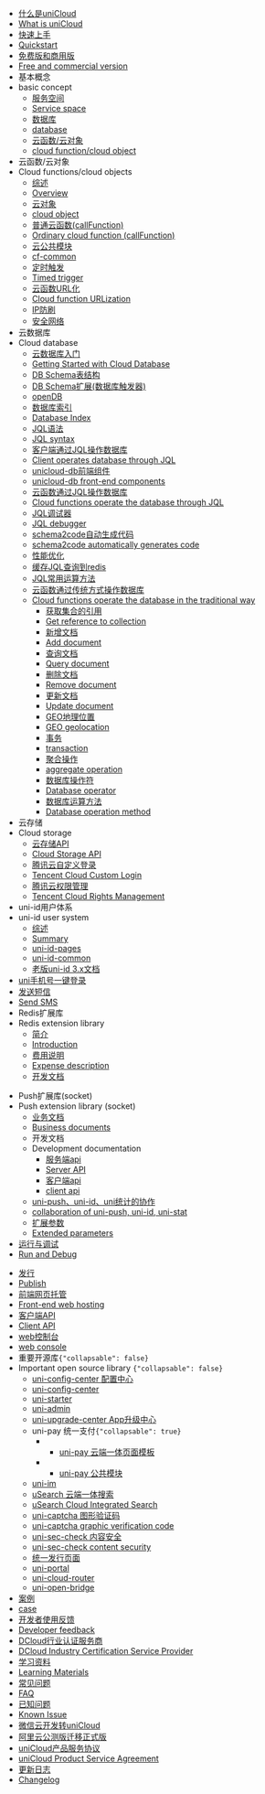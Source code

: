 * [什么是uniCloud](uniCloud/README.md)
* [What is uniCloud](uniCloud/README.md)
* [快速上手](uniCloud/quickstart.md)
* [Quickstart](uniCloud/quickstart.md)
* [免费版和商用版](uniCloud/price.md)
* [Free and commercial version](uniCloud/price.md)
* 基本概念
* basic concept
  * [服务空间](uniCloud/concepts/space.md)
  * [Service space](uniCloud/concepts/space.md)
  * [数据库](uniCloud/concepts/database.md)
  * [database](uniCloud/concepts/database.md)
  * [云函数/云对象](uniCloud/concepts/cloudfunction.md)
  * [cloud function/cloud object](uniCloud/concepts/cloudfunction.md)
* 云函数/云对象
* Cloud functions/cloud objects
  * [综述](uniCloud/cf-functions.md)
  * [Overview](uniCloud/cf-functions.md)
  * [云对象](uniCloud/cloud-obj.md)
  * [cloud object](uniCloud/cloud-obj.md)
  * [普通云函数(callFunction)](uniCloud/cf-callfunction.md)
  * [Ordinary cloud function (callFunction)](uniCloud/cf-callfunction.md)
  * [云公共模块](uniCloud/cf-common.md)
  * [cf-common](uniCloud/cf-common.md)
  * [定时触发](uniCloud/trigger.md)
  * [Timed trigger](uniCloud/trigger.md)
  * [云函数URL化](uniCloud/http.md)
  * [Cloud function URLization](uniCloud/http.md)
  * [IP防刷](ip-filter.md)
  * [安全网络](secure-network.md)
* 云数据库
* Cloud database
  * [云数据库入门](uniCloud/hellodb.md)
  * [Getting Started with Cloud Database](uniCloud/hellodb.md)
  * [DB Schema表结构](uniCloud/schema.md)
  * [DB Schema扩展(数据库触发器)](uniCloud/jql-schema-ext.md)
  * [openDB](uniCloud/opendb)
  * [数据库索引](uniCloud/db-index.md)
  * [Database Index](uniCloud/db-index.md)
  * [JQL语法](uniCloud/jql.md)
  * [JQL syntax](uniCloud/jql.md)
  * [客户端通过JQL操作数据库](uniCloud/clientdb.md)
  * [Client operates database through JQL](uniCloud/clientdb.md)
  * [unicloud-db前端组件](uniCloud/unicloud-db.md)
  * [unicloud-db front-end components](uniCloud/unicloud-db.md)
  * [云函数通过JQL操作数据库](uniCloud/jql-cloud.md)
  * [Cloud functions operate the database through JQL](uniCloud/jql-cloud.md)
  * [JQL调试器](uniCloud/jql-runner.md)
  * [JQL debugger](uniCloud/jql-runner.md)
  * [schema2code自动生成代码](schema2code.md)
  * [schema2code automatically generates code](schema2code.md)
  * [性能优化](uniCloud/db-performance.md)
  * [缓存JQL查询到redis](uniCloud/jql-cache-redis.md)
  * [JQL常用运算方法](uniCloud/jql-operator-example.md)
  * [云函数通过传统方式操作数据库](uniCloud/cf-database.md)
  * [Cloud functions operate the database in the traditional way](uniCloud/cf-database.md)
    * [获取集合的引用](uniCloud/cf-database.md?id=get-collection)
    * [Get reference to collection](uniCloud/cf-database.md?id=get-collection)
    * [新增文档](uniCloud/cf-database.md?id=add)
    * [Add document](uniCloud/cf-database.md?id=add)
    * [查询文档](uniCloud/cf-database.md?id=query)
    * [Query document](uniCloud/cf-database.md?id=query)
    * [删除文档](uniCloud/cf-database.md?id=remove)
    * [Remove document](uniCloud/cf-database.md?id=remove)
    * [更新文档](uniCloud/cf-database.md?id=update)
    * [Update document](uniCloud/cf-database.md?id=update)
    * [GEO地理位置](uniCloud/cf-database.md?id=geo)
    * [GEO geolocation](uniCloud/cf-database.md?id=geo)
    * [事务](uniCloud/cf-database.md?id=transaction)
    * [transaction](uniCloud/cf-database.md?id=transaction)
    * [聚合操作](uniCloud/cf-database-aggregate.md)
    * [aggregate operation](uniCloud/cf-database-aggregate.md)
    * [数据库操作符](uniCloud/cf-database-dbcmd.md)
    * [Database operator](uniCloud/cf-database-dbcmd.md)
    * [数据库运算方法](uniCloud/cf-database-aggregate-operator.md)
    * [Database operation method](uniCloud/cf-database-aggregate-operator.md)
* 云存储
* Cloud storage
  * [云存储API](uniCloud/storage.md)
  * [Cloud Storage API](uniCloud/storage.md)
  * [腾讯云自定义登录](uniCloud/authentication.md)
  * [Tencent Cloud Custom Login](uniCloud/authentication.md)
  * [腾讯云权限管理](uniCloud/policy-tcb.md)
  * [Tencent Cloud Rights Management](uniCloud/policy-tcb.md)
* uni-id用户体系
* uni-id user system
  * [综述](uniCloud/uni-id-summary.md)
  * [Summary](uniCloud/uni-id-summary.md)
  * [uni-id-pages](uniCloud/uni-id-pages.md)
  * [uni-id-common](uniCloud/uni-id-common.md)
  * [老版uni-id 3.x文档](uniCloud/uni-id.md)
* [uni手机号一键登录](uniCloud/univerify.md)
* [发送短信](uniCloud/send-sms.md)
* [Send SMS](uniCloud/send-sms.md)
* Redis扩展库
* Redis extension library
  * [简介](uniCloud/redis-introduction.md)
  * [Introduction](uniCloud/redis-introduction.md)
  * [费用说明](uniCloud/redis-buy.md)
  * [Expense description](uniCloud/redis-buy.md)
  * [开发文档](uniCloud/redis.md)
<!-- * 实人认证
  * [简介](uniCloud/uni-frv/introduction.md)
  * [费用说明](uniCloud/uni-frv/price.md)
  * [开通服务](uniCloud/uni-frv/service.md)
  * [开发文档](uniCloud/uni-frv/dev.md) -->
* Push扩展库(socket)
* Push extension library (socket)
  * [业务文档](/unipush-v2.md)
  * [Business documents](/unipush-v2.md)
  * 开发文档  
  * Development documentation
    * [服务端api](uniCloud/uni-cloud-push/api.md)  
    * [Server API](uniCloud/uni-cloud-push/api.md)
    * [客户端api](/api/plugins/push.md)
    * [client api](/api/plugins/push.md)
  * [uni-push、uni-id、uni统计的协作](uniCloud/uni-cloud-push/mate.md)
  * [collaboration of uni-push, uni-id, uni-stat](uniCloud/uni-cloud-push/mate.md)
  * [扩展参数](uniCloud/uni-cloud-push/options.md)
  * [Extended parameters](uniCloud/uni-cloud-push/options.md)
* [运行与调试](uniCloud/rundebug.md)
* [Run and Debug](uniCloud/rundebug.md)
 <!-- * [日志输出](uniCloud/cf-logger.md) -->
 <!-- * [log output](uniCloud/cf-logger.md) -->
* [发行](uniCloud/publish.md)
* [Publish](uniCloud/publish.md)
* [前端网页托管](uniCloud/hosting.md)
* [Front-end web hosting](uniCloud/hosting.md)
* [客户端API](uniCloud/client-sdk.md)
* [Client API](uniCloud/client-sdk.md)
* [web控制台](https://unicloud.dcloud.net.cn)
* [web console](https://unicloud.dcloud.net.cn)
* 重要开源库```{"collapsable": false}```
* Important open source library ```{"collapsable": false}```
  * [uni-config-center 配置中心](uniCloud/uni-config-center.md)
  * [uni-config-center](uniCloud/uni-config-center.md)
  * [uni-starter](uniCloud/uni-starter.md)
  * [uni-admin](uniCloud/admin.md)
  * [uni-upgrade-center App升级中心](uniCloud/upgrade-center.md)
  * uni-pay 统一支付```{"collapsable": true}```
	* * [uni-pay 云端一体页面模板](uniCloud/uni-pay.md)
	* * [uni-pay 公共模块](uniCloud/unipay.md)
  * [uni-im](uniCloud/uni-im.md)
  * [uSearch 云端一体搜索](https://ext.dcloud.net.cn/plugin?id=3851)
  * [uSearch Cloud Integrated Search](https://ext.dcloud.net.cn/plugin?id=3851)
  * [uni-captcha 图形验证码](uniCloud/uni-captcha.md)
  * [uni-captcha graphic verification code](uniCloud/uni-captcha.md)
  * [uni-sec-check 内容安全](https://ext.dcloud.net.cn/plugin?id=5460)
  * [uni-sec-check content security](https://ext.dcloud.net.cn/plugin?id=5460)
  * [统一发行页面](uni-portal.md)
  * [uni-portal](uni-portal.md)
  * [uni-cloud-router](uniCloud/uni-cloud-router.md)
  * [uni-open-bridge](uniCloud/uni-open-bridge.md)
* [案例](uniCloud/resource.md)
* [case](uniCloud/resource.md)
* [开发者使用反馈](uniCloud/feedback.md)
* [Developer feedback](uniCloud/feedback.md)
* [DCloud行业认证服务商](https://ask.dcloud.net.cn/article/39388)
* [DCloud Industry Certification Service Provider](https://ask.dcloud.net.cn/article/39388)
* [学习资料](uniCloud/learning.md)
* [Learning Materials](uniCloud/learning.md)
* [常见问题](uniCloud/faq.md)
* [FAQ](uniCloud/faq.md)
* [已知问题](uniCloud/known-issue.md)
* [Known Issue](uniCloud/known-issue.md)
* [微信云开发转uniCloud](uniCloud/wx2unicloud.md)
* [阿里云公测版迁移正式版](uniCloud/aliyun-migrate-business.md)
* [uniCloud产品服务协议](uniCloud/agreement.md)
* [uniCloud Product Service Agreement](uniCloud/agreement.md)
* [更新日志](uniCloud/release.md)
* [Changelog](uniCloud/release.md)
